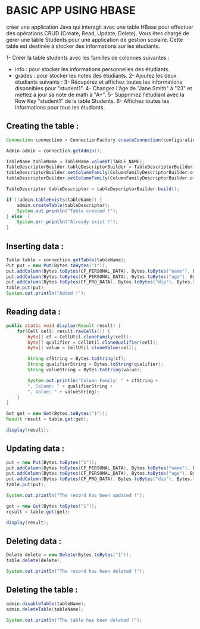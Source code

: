 # BASIC APP USING HBASE 
créer une application Java qui interagit avec une table HBase pour effectuer des opérations CRUD (Create, Read, Update, Delete). Vous êtes chargé de gérer une table Students pour une application de gestion scolaire. Cette table est destinée à stocker des informations sur les étudiants.

1-  Créer la table students avec les familles de colonnes suivantes :
- info : pour stocker les informations personnelles des étudiants.
- grades : pour stocker les notes des étudiants.
2- Ajoutez les deux étudiants suivants :
3- Récupérez et affichez  toutes les informations disponibles pour "student1".
4- Changez l'âge de "Jane Smith" à "23" et mettez à jour sa note de math à "A+".
5- Supprimez l'étudiant avec la Row Key "student1" de la table Students.
6- Affichez toutes les informations pour tous les étudiants.
## Creating the table :

````java
Connection connection = ConnectionFactory.createConnection(configuration);

Admin admin = connection.getAdmin();

TableName tableName = TableName.valueOf(TABLE_NAME);
TableDescriptorBuilder tableDescriptorBuilder = TableDescriptorBuilder.newBuilder(tableName);
tableDescriptorBuilder.setColumnFamily(ColumnFamilyDescriptorBuilder.of(CF_PERSONAL_DATA));
tableDescriptorBuilder.setColumnFamily(ColumnFamilyDescriptorBuilder.of(CF_PRO_DATA));

TableDescriptor tableDescriptor = tableDescriptorBuilder.build();

if (!admin.tableExists(tableName)) {
    admin.createTable(tableDescriptor);
    System.out.println("Table created !");
} else  {
    System.err.println("Already exist !");
}
````

## Inserting data :
````java
Table table = connection.getTable(tableName);
Put put = new Put(Bytes.toBytes("1"));
put.addColumn(Bytes.toBytes(CF_PERSONAL_DATA), Bytes.toBytes("name"), Bytes.toBytes("Maryam"));
put.addColumn(Bytes.toBytes(CF_PERSONAL_DATA), Bytes.toBytes("age"), Bytes.toBytes("21"));
put.addColumn(Bytes.toBytes(CF_PRO_DATA), Bytes.toBytes("dip"), Bytes.toBytes("BDCC ing"));
table.put(put);
System.out.println("Added !");
````

## Reading data :
````java
public static void display(Result result) {
    for(Cell cell: result.rawCells()) {
        byte[] cf = CellUtil.cloneFamily(cell);
        byte[] qualifier = CellUtil.cloneQualifier(cell);
        byte[] value = CellUtil.cloneValue(cell);

        String cfString = Bytes.toString(cf);
        String qualifierString = Bytes.toString(qualifier);
        String valueString = Bytes.toString(value);

        System.out.println("Column Family: " + cfString +
        ", Column: " + qualifierString +
        ", Value: " + valueString);
    }
}

Get get = new Get(Bytes.toBytes("1"));
Result result = table.get(get);

display(result);
````

## Updating data :
````java
put = new Put(Bytes.toBytes("1"));
put.addColumn(Bytes.toBytes(CF_PERSONAL_DATA), Bytes.toBytes("name"), Bytes.toBytes("Maryam"));
put.addColumn(Bytes.toBytes(CF_PERSONAL_DATA), Bytes.toBytes("age"), Bytes.toBytes("22"));
put.addColumn(Bytes.toBytes(CF_PRO_DATA), Bytes.toBytes("dip"), Bytes.toBytes("BDCC ing"));
table.put(put);

System.out.println("The record has been updated !");

get = new Get(Bytes.toBytes("1"));
result = table.get(get);

display(result);
````

## Deleting data :
````java
Delete delete = new Delete(Bytes.toBytes("1"));
table.delete(delete);

System.out.println("The record has been deleted !");
````

## Deleting the table :
````java
admin.disableTable(tableName);
admin.deleteTable(tableName);

System.out.println("The table has been deleted !");
````

